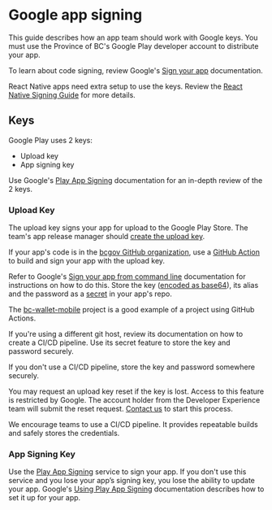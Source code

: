 # Google app signing

This guide describes how an app team should work with Google keys. You must use the Province of BC's Google Play developer account to distribute your app.

To learn about code signing, review Google's [Sign your app](https://developer.android.com/studio/publish/app-signing) documentation.


React Native apps need extra setup to use the keys. Review the [React Native Signing Guide](google_react_native_signing.md) for more details.

## Keys
Google Play uses 2 keys:

- Upload key
- App signing key 

Use Google's [Play App Signing](https://developer.android.com/studio/publish/app-signing#app-signing-google-play) documentation for an in-depth review of the 2 keys.

### Upload Key

The upload key signs your app for upload to the Google Play Store. The team's app release manager should [create the upload key](https://developer.android.com/studio/publish/app-signing#sign-apk). 

If your app's code is in the [bcgov GitHub organization](https://github.com/bcgov), use a [GitHub Action](https://docs.github.com/en/actions) to build and sign your app with the upload key. 

Refer to Google's [Sign your app from command line](https://developer.android.com/build/building-cmdline#sign_cmdline) documentation for instructions on how to do this. Store the key ([encoded as base64](https://docs.github.com/en/actions/security-guides/encrypted-secrets#storing-base64-binary-blobs-as-secrets)), its alias and the password as a [secret](https://docs.github.com/en/actions/security-guides/encrypted-secrets) in your app's repo. 


The [bc-wallet-mobile](https://github.com/bcgov/bc-wallet-mobile/blob/main/.github/workflows/main.yaml) project is a good example of a project using GitHub Actions.

If you're using a different git host, review its documentation on how to create a CI/CD pipeline. Use its secret feature to store the key and password securely.

If you don't use a CI/CD pipeline, store the key and password somewhere securely. 

You may request an upload key reset if the key is lost. Access to this feature is restricted by Google. The account holder from the Developer Experience team will submit the reset request. [Contact us](contact.md) to start this process.

We encourage teams to use a CI/CD pipeline. It provides repeatable builds and safely stores the credentials.

### App Signing Key

Use the [Play App Signing](https://developer.android.com/studio/publish/app-signing#app-signing-google-play) service to sign your app. If you don't use this service and you lose your app’s signing key, you lose the ability to update your app. Google's [Using Play App Signing](https://developer.android.com/studio/publish/app-signing#enroll) documentation describes how to set it up for your app.

